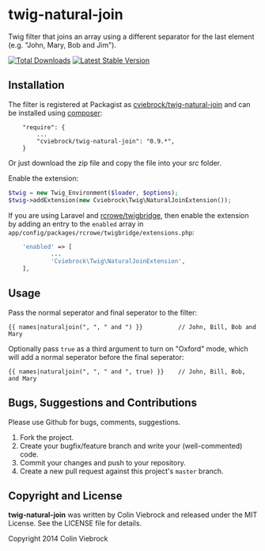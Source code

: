 # twig-natural-join

Twig filter that joins an array using a different separator for the last element (e.g. "John, Mary, Bob and Jim").

[![Total Downloads](https://poser.pugx.org/cviebrock/twig-natural-join/downloads.png)](https://packagist.org/packages/cviebrock/twig-natural-join)
[![Latest Stable Version](https://poser.pugx.org/cviebrock/twig-natural-join/v/stable.png)](https://packagist.org/packages/cviebrock/twig-natural-join)



## Installation

The filter is registered at Packagist as [cviebrock/twig-natural-join](https://packagist.org/packages/cviebrock/twig-natural-join) and can be installed using [composer](http://getcomposer.org/):

```
    "require": {
        ...
        "cviebrock/twig-natural-join": "0.9.*",
    }
```

Or just download the zip file and copy the file into your _src_ folder.

Enable the extension:

```php
$twig = new Twig_Environment($loader, $options);
$twig->addExtension(new Cviebrock\Twig\NaturalJoinExtension());
```

If you are using Laravel and [rcrowe/twigbridge](https://github.com/rcrowe/TwigBridge), then enable the extension by adding an entry to the `enabled` array in `app/config/packages/rcrowe/twigbridge/extensions.php`:

```php
    'enabled' => [
            ...
            'Cviebrock\Twig\NaturalJoinExtension',
    ],
```



## Usage

Pass the normal seperator and final seperator to the filter:

```twig
{{ names|naturaljoin(", ", " and ") }}          // John, Bill, Bob and Mary
```

Optionally pass `true` as a third argument to turn on "Oxford" mode, which will add a normal seperator before the final seperator:

```twig
{{ names|naturaljoin(", ", " and ", true) }}    // John, Bill, Bob, and Mary
```



## Bugs, Suggestions and Contributions

Please use Github for bugs, comments, suggestions.

1. Fork the project.
2. Create your bugfix/feature branch and write your (well-commented) code.
3. Commit your changes and push to your repository.
4. Create a new pull request against this project's `master` branch.



## Copyright and License

**twig-natural-join** was written by Colin Viebrock and released under the MIT License. See the LICENSE file for details.

Copyright 2014 Colin Viebrock
